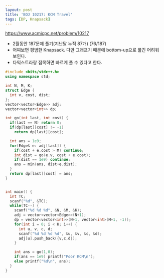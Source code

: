 ```yaml
---
layout: post
title: 'BOJ 10217: KCM Travel'
tags: [DP, Knapsack]
---
```


<https://www.acmicpc.net/problem/10217>

- 2월동안 187문제 풀기(지난달 누적 87개) (76/187)
- 어찌보면 평범한 Knapsack. 다만 그래프기 때문에 bottom-up으로 풀긴 어려워 보인다.
- 다익스트라랑 접목하면 빠르게 풀 수 있다고 한다.

```c++
#include <bits/stdc++.h>
using namespace std;

int N, M, K;
struct Edge {
  int v, cost, dist;
};
vector<vector<Edge>> adj;
vector<vector<int>> dp;

int go(int last, int cost) {
  if(last == N) return 0;
  if(dp[last][cost] != -1)
    return dp[last][cost];

  int ans = 1e9;
  for(Edge& e: adj[last]) {
    if(cost + e.cost > M) continue;
    int dist = go(e.v, cost + e.cost);
    if(dist == 1e9) continue;
    ans = min(ans, dist+e.dist);
  }
  return dp[last][cost] = ans;
}


int main() {
  int TC;
  scanf("%d", &TC);
  while(TC--) {
    scanf("%d %d %d", &N, &M, &K);
    adj = vector<vector<Edge>>(N+1);
    dp = vector<vector<int>>(N+1, vector<int>(M+1, -1));
    for(int i = 0; i < K; i++) {
      int u, v, c, d;
      scanf("%d %d %d %d", &u, &v, &c, &d);
      adj[u].push_back({v,c,d});
    }

    int ans = go(1,0);
    if(ans == 1e9) printf("Poor KCM\n");
    else printf("%d\n", ans);
  }
}
```